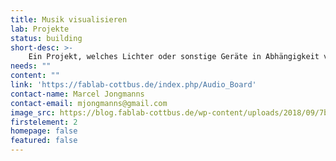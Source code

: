 ```yaml
---
title: Musik visualisieren
lab: Projekte
status: building
short-desc: >-
    Ein Projekt, welches Lichter oder sonstige Geräte in Abhängigkeit von einem Audiosignal ansteuern kann. Die ursprüngliche Idee war es, eine Matrix aus RGB-LEDs so anzusteuern, dass eine Lichtshow abläuft, welche durch die Frequenz und Geschwindigkeit eines Liedes beeinflusst wird.
needs: ""
content: ""
link: 'https://fablab-cottbus.de/index.php/Audio_Board'
contact-name: Marcel Jongmanns
contact-email: mjongmanns@gmail.com
image_src: https://blog.fablab-cottbus.de/wp-content/uploads/2018/09/7bc2e0373505d888e6d2c46266003f8a06238ef1.jpeg
firstelement: 2
homepage: false
featured: false
---
```

